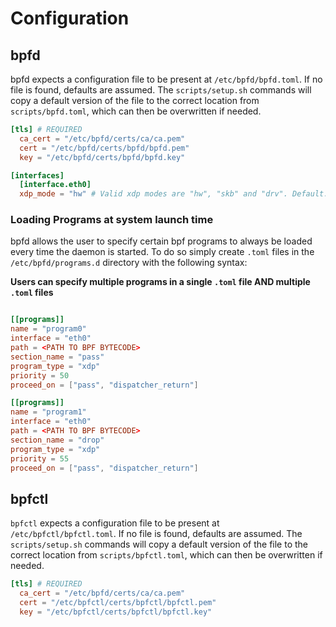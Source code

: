 Configuration
=============

## bpfd

bpfd expects a configuration file to be present at `/etc/bpfd/bpfd.toml`.
If no file is found, defaults are assumed.
The `scripts/setup.sh` commands will copy a default version of the file to the correct location
from `scripts/bpfd.toml`, which can then be overwritten if needed.

```toml
[tls] # REQUIRED
  ca_cert = "/etc/bpfd/certs/ca/ca.pem"
  cert = "/etc/bpfd/certs/bpfd/bpfd.pem"
  key = "/etc/bpfd/certs/bpfd/bpfd.key"

[interfaces]
  [interface.eth0]
  xdp_mode = "hw" # Valid xdp modes are "hw", "skb" and "drv". Default: "skb".
```

### Loading Programs at system launch time

bpfd allows the user to specify certain bpf programs to always be loaded every time the daemon is started.
To do so simply create `.toml` files in the `/etc/bpfd/programs.d` directory with the following syntax:

**Users can specify multiple programs in a single `.toml` file AND multiple `.toml` files** 

```toml

[[programs]]
name = "program0"
interface = "eth0"
path = <PATH TO BPF BYTECODE>
section_name = "pass"
program_type = "xdp"
priority = 50
proceed_on = ["pass", "dispatcher_return"]

[[programs]]
name = "program1"
interface = "eth0"
path = <PATH TO BPF BYTECODE>
section_name = "drop"
program_type = "xdp"
priority = 55
proceed_on = ["pass", "dispatcher_return"]
```


## bpfctl

`bpfctl` expects a configuration file to be present at `/etc/bpfctl/bpfctl.toml`.
If no file is found, defaults are assumed.
The `scripts/setup.sh` commands will copy a default version of the file to the correct location
from `scripts/bpfctl.toml`, which can then be overwritten if needed.

```toml
[tls] # REQUIRED
  ca_cert = "/etc/bpfd/certs/ca/ca.pem"
  cert = "/etc/bpfctl/certs/bpfctl/bpfctl.pem"
  key = "/etc/bpfctl/certs/bpfctl/bpfctl.key"
```
